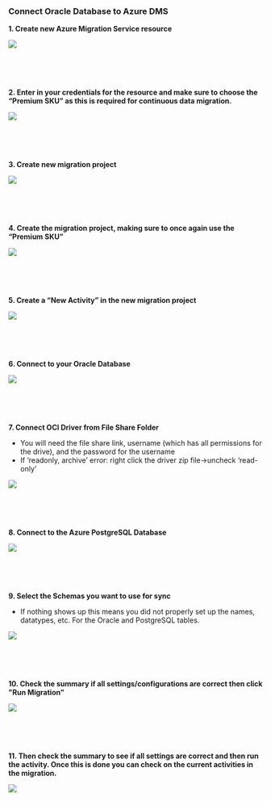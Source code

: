 ### Connect Oracle Database to Azure DMS 

**1. Create new Azure Migration Service resource**

![](/Images/2.png)

<br/><br/><br/>



**2. Enter in your credentials for the resource and make sure to choose the “Premium SKU” as this is required for continuous data migration.**

![](/Images/3.png)

<br/><br/><br/>



**3. Create new migration project**

![](/Images/4.png)

<br/><br/><br/>



**4. Create the migration project, making sure to once again use the “Premium SKU”**

![](/Images/5.png)

<br/><br/><br/>



**5. Create a “New Activity” in the new migration project**

![](/Images/6.png)

<br/><br/><br/>



**6. Connect to your Oracle Database**

![](/Images/7.png)

<br/><br/><br/>



**7. Connect OCI Driver from File Share Folder**

* You will need the file share link, username (which has all permissions for the drive), and the password for the username 
* If ‘readonly, archive’ error: right click the driver zip file->uncheck ‘read-only’ 

![](/Images/8.png)

<br/><br/><br/>



**8. Connect to the Azure PostgreSQL Database**

![](/Images/9.png)

<br/><br/><br/>



**9. Select the Schemas you want to use for sync**

* If nothing shows up this means you did not properly set up the names, datatypes, etc. For the Oracle and PostgreSQL tables. 

![](/Images/10.png)

<br/><br/><br/>



**10. Check the summary if all settings/configurations are correct then click "Run Migration"**

![](/Images/11.png)

<br/><br/><br/>



**11. Then check the summary to see if all settings are correct and then run the activity. Once this is done you can check on the current activities in the migration.**

![](/Images/12.png)
